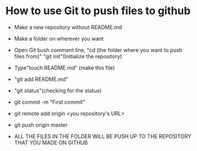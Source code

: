 # How to use Git to push files to github
+ Make a new repository without README.md
* Make a folder on wherever you want
+ Open Git bush comment line, "cd (the folder where you want to push files from)" "git init"(Initialize the repository)
* Type"touch README.md" (make this file)
+ "git add README.md"
* "git status"(checking for the status)
+ git commit -m "First commit"
* git remote add origin <you repository's URL>
+ git push origin master
* ALL THE FILES IN THE FOLDER WILL BE PUSH UP TO THE REPOSITORY THAT YOU MADE ON GITHUB
